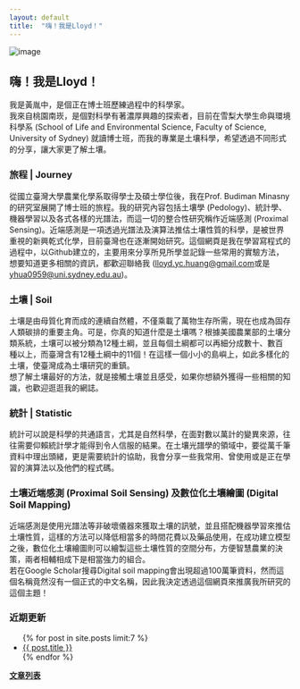 ```yaml
---
layout: default
title:  "嗨！我是Lloyd！"
---  
```

![image](https://drive.google.com/uc?export=view&id=1YJlLbjGT_1JsY3ac1pIcpRgpcqzvl0K0)  

## 嗨！我是Lloyd！  
我是黃胤中，是個正在博士班歷練過程中的科學家。  
我來自桃園南崁，是個對科學有著濃厚興趣的探索者，目前在雪梨大學生命與環境科學系 (School of Life and Environmental Science, Faculty of Science, University of Sydney) 就讀博士班，而我的專業是土壤科學，希望透過不同形式的分享，讓大家更了解土壤。  
  
### 旅程 | Journey
從國立臺灣大學農業化學系取得學士及碩士學位後，我在Prof. Budiman Minasny的研究室展開了博士班的旅程。我的研究內容包括土壤學 (Pedology)、統計學、機器學習以及各式各樣的光譜法，而這一切的整合性研究稱作近端感測 (Proximal Sensing)。近端感測是一項透過光譜法及演算法推估土壤性質的科學，是被世界重視的新興乾式化學，目前臺灣也在逐漸開始研究。這個網頁是我在學習寫程式的過程中，以Github建立的，主要用來分享所見所學並記錄一些常用的實驗方法，想要知道更多相關的資訊，都歡迎聯絡我 (<a href=“mailto:lloyd.yc.huang@gmail.com”>lloyd.yc.huang@gmail.com</a>或是<a href=“mailto:yhua0959@uni.sydney.edu.au”>yhua0959@uni.sydney.edu.au</a>)。  
  
### 土壤 | Soil  
土壤是由母質化育而成的連續自然體，不僅乘載了萬物生存所需，現在也成為固存人類碳排的重要主角。可是，你真的知道什麼是土壤嗎？根據美國農業部的土壤分類系統，土壤可以被分類為12種土綱，並且每個土綱都可以再細分成數十、數百種以上，而臺灣含有12種土綱中的11個！在這樣一個小小的島嶼上，如此多樣化的土壤，使臺灣成為土壤研究的重鎮。  
想了解土壤最好的方法，就是接觸土壤並且感受，如果你想額外獲得一些相關的知識，也歡迎逛逛我的網誌。  
  
### 統計 | Statistic  
統計可以說是科學的共通語言，尤其是自然科學，在面對數以萬計的變異來源，往往需要仰賴統計學才能得到令人信服的結果。在土壤光譜學的領域中，要從萬千筆資料中理出頭緒，更是需要統計的協助，我會分享一些我常用、曾使用或是正在學習的演算法以及他們的程式碼。    
  
### 土壤近端感測 (Proximal Soil Sensing) 及數位化土壤繪圖 (Digital Soil Mapping)  
近端感測是使用光譜法等非破壞儀器來獲取土壤的訊號，並且搭配機器學習來推估土壤性質，這樣的方法可以降低相當多的時間花費以及藥品使用，在成功建立模型之後，數位化土壤繪圖則可以繪製這些土壤性質的空間分布，方便智慧農業的決策，兩者相輔相成下是相當強力的組合。  
若在Google Scholar搜尋Digital soil mapping會出現超過100萬筆資料，然而這個名稱竟然沒有一個正式的中文名稱，因此我決定透過這個網頁來推廣我所研究的這個主題！  
  
### 近期更新
<ul>
{% for post in site.posts limit:7 %}
   <li>
     <a href="{{ post.url }}">{{ post.title }}</a>
   </li>
{% endfor %}
</ul>
  
  
[**文章列表**](https://lloydychuang.github.io/categories/)

